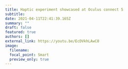 ```yaml
---
title: Haptic experiment showcased at Oculus connect 5
subtitle:
date: 2021-04-11T22:41:39.165Z
summary: ""
draft: false
featured: true
authors: []
external_link: https://youtu.be/EcDVkhLAwC0
image:
  filename:
  focal_point: Smart
  preview_only: true
---
```


